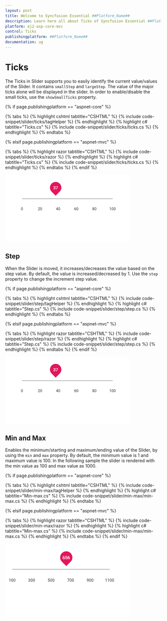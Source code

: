 ```yaml
---
layout: post
title: Welcome to Syncfusion Essential ##Platform_Name##
description: Learn here all about Ticks of Syncfusion Essential ##Platform_Name## widgets based on HTML5 and jQuery.
platform: ej2-asp-core-mvc
control: Ticks
publishingplatform: ##Platform_Name##
documentation: ug
---
```



# Ticks

The Ticks in Slider supports you to easily identify the current value/values of the Slider. It contains `smallStep` and `largeStep`. The value of the major ticks alone will be displayed in the slider. In order to enable/disable the small ticks, use the `showSmallTicks` property.

{% if page.publishingplatform == "aspnet-core" %}

{% tabs %}
{% highlight cshtml tabtitle="CSHTML" %}
{% include code-snippet/slider/ticks/tagHelper %}
{% endhighlight %}
{% highlight c# tabtitle="Ticks.cs" %}
{% include code-snippet/slider/ticks/ticks.cs %}
{% endhighlight %}
{% endtabs %}

{% elsif page.publishingplatform == "aspnet-mvc" %}

{% tabs %}
{% highlight razor tabtitle="CSHTML" %}
{% include code-snippet/slider/ticks/razor %}
{% endhighlight %}
{% highlight c# tabtitle="Ticks.cs" %}
{% include code-snippet/slider/ticks/ticks.cs %}
{% endhighlight %}
{% endtabs %}
{% endif %}



![ASP .NET Core - Slider - Ticks](./images/slider-ticks.png)

## Step

When the Slider is moved, it increases/decreases the value based on the step value. By default, the value is increased/decreased by 1. Use the `step` property to change the increment step value.

{% if page.publishingplatform == "aspnet-core" %}

{% tabs %}
{% highlight cshtml tabtitle="CSHTML" %}
{% include code-snippet/slider/step/tagHelper %}
{% endhighlight %}
{% highlight c# tabtitle="Step.cs" %}
{% include code-snippet/slider/step/step.cs %}
{% endhighlight %}
{% endtabs %}

{% elsif page.publishingplatform == "aspnet-mvc" %}

{% tabs %}
{% highlight razor tabtitle="CSHTML" %}
{% include code-snippet/slider/step/razor %}
{% endhighlight %}
{% highlight c# tabtitle="Step.cs" %}
{% include code-snippet/slider/step/step.cs %}
{% endhighlight %}
{% endtabs %}
{% endif %}



![ASP .NET Core - Slider - Step](./images/slider-ticks.png)

## Min and Max

Enables the minimum/starting and maximum/ending value of the Slider, by using the `min` and `max` property. By default, the minimum value is 1 and maximum value is 100. In the following sample the slider is rendered with the min value as 100 and max value as 1000.

{% if page.publishingplatform == "aspnet-core" %}

{% tabs %}
{% highlight cshtml tabtitle="CSHTML" %}
{% include code-snippet/slider/min-max/tagHelper %}
{% endhighlight %}
{% highlight c# tabtitle="Min-max.cs" %}
{% include code-snippet/slider/min-max/min-max.cs %}
{% endhighlight %}
{% endtabs %}

{% elsif page.publishingplatform == "aspnet-mvc" %}

{% tabs %}
{% highlight razor tabtitle="CSHTML" %}
{% include code-snippet/slider/min-max/razor %}
{% endhighlight %}
{% highlight c# tabtitle="Min-max.cs" %}
{% include code-snippet/slider/min-max/min-max.cs %}
{% endhighlight %}
{% endtabs %}
{% endif %}



![ASP .NET Core - Slider - Min and Max](./images/slider-min-max.png)
